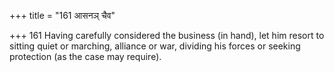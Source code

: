 +++
title = "161 आसनञ् चैव"

+++
161	Having carefully considered the business (in hand), let him resort to sitting quiet or marching, alliance or war, dividing his forces or seeking protection (as the case may require).